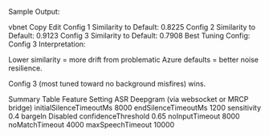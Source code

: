 Sample Output:

vbnet
Copy
Edit
Config 1 Similarity to Default: 0.8225
Config 2 Similarity to Default: 0.9123
Config 3 Similarity to Default: 0.7908
Best Tuning Config: Config 3
Interpretation:

Lower similarity = more drift from problematic Azure defaults = better noise resilience.

Config 3 (most tuned toward no background misfires) wins.

Summary Table
Feature	Setting
ASR	Deepgram (via websocket or MRCP bridge)
initialSilenceTimeoutMs	8000
endSilenceTimeoutMs	1200
sensitivity	0.4
bargeIn	Disabled
confidenceThreshold	0.65
noInputTimeout	8000
noMatchTimeout	4000
maxSpeechTimeout	10000
